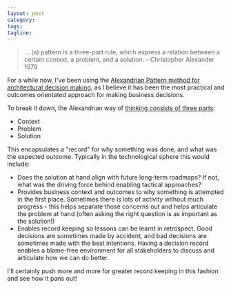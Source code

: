 ```yaml
---
layout: post
category:
tags:
tagline:
---
```




>  ... (a) pattern is a three-part rule, which express a relation between a certain context, a problem, and a solution.  - Christopher Alexander 1979

For a while now, I've been using the [Alexandrian Pattern method for architectural decision making](https://github.com/joelparkerhenderson/architecture-decision-record/blob/main/templates/decision-record-template-for-alexandrian-pattern/index.md), as I believe it has been the most practical and outcomes orientated approach for making business decisions. 

To break it down, the Alexandrian way of [thinking consists of three parts](https://tameflow.com/bibliography/#ALEXANDER-1979):

* Context
* Problem
* Solution

This encapsulates a "record" for why something was done, and what was the expected outcome. Typically in the technological sphere this would include:

* Does the solution at hand align with future long-term roadmaps? If not, what was the driving force behind enabling tactical approaches?
* Provides business context and outcomes to why something is attempted in the first place. Sometimes there is lots of activity without much progress - this helps separate those concerns out and helps articulate the problem at hand (often asking the right question is as important as the solution!)
* Enables record keeping so lessons can be learnt in retrospect. Good decisions are sometimes made by accident, and bad decisions are sometimes made with the best intentions. Having a decision record enables a blame-free environment for all stakeholders to discuss and articulate how we can do better. 

I'll certainly push more and more for greater record keeping in this fashion and see how it pans out!

